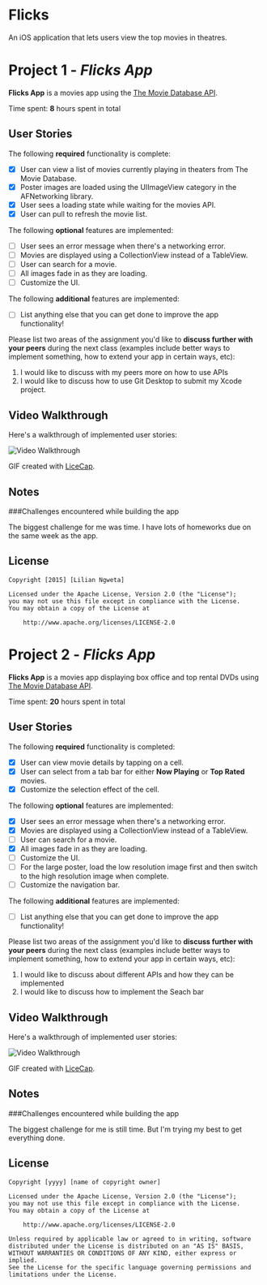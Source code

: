 # Flicks
An iOS application that lets users view the top movies in theatres.

# Project 1 - *Flicks App*

**Flicks App** is a movies app using the [The Movie Database API](http://docs.themoviedb.apiary.io/#).

Time spent: **8** hours spent in total

## User Stories

The following **required** functionality is complete:

- [x] User can view a list of movies currently playing in theaters from The Movie Database.
- [x] Poster images are loaded using the UIImageView category in the AFNetworking library.
- [x] User sees a loading state while waiting for the movies API.
- [x] User can pull to refresh the movie list.

The following **optional** features are implemented:

- [ ] User sees an error message when there's a networking error.
- [ ] Movies are displayed using a CollectionView instead of a TableView.
- [ ] User can search for a movie.
- [ ] All images fade in as they are loading.
- [ ] Customize the UI.

The following **additional** features are implemented:

- [ ] List anything else that you can get done to improve the app functionality!

Please list two areas of the assignment you'd like to **discuss further with your peers** during the next class (examples include better ways to implement something, how to extend your app in certain ways, etc):

1. I would like to discuss with my peers more on how to use APIs
2. I would like to discuss how to use Git Desktop to submit my Xcode project.

## Video Walkthrough 

Here's a walkthrough of implemented user stories:

<img src='http://i.imgur.com/WPxcTGu.gif' title='GIF Walkthrough' width='' alt='Video Walkthrough' />

GIF created with [LiceCap](http://www.cockos.com/licecap/).

## Notes

###Challenges encountered while building the app

The biggest challenge for me was time. I have lots of homeworks due on the same week as the app.



## License

    Copyright [2015] [Lilian Ngweta]

    Licensed under the Apache License, Version 2.0 (the "License");
    you may not use this file except in compliance with the License.
    You may obtain a copy of the License at

        http://www.apache.org/licenses/LICENSE-2.0











# Project 2 - *Flicks App*

**Flicks App** is a movies app displaying box office and top rental DVDs using [The Movie Database API](http://docs.themoviedb.apiary.io/#).

Time spent: **20** hours spent in total

## User Stories

The following **required** functionality is completed:

- [x] User can view movie details by tapping on a cell.
- [x] User can select from a tab bar for either **Now Playing** or **Top Rated** movies.
- [x] Customize the selection effect of the cell.

The following **optional** features are implemented:

- [x] User sees an error message when there's a networking error.
- [x] Movies are displayed using a CollectionView instead of a TableView.
- [ ] User can search for a movie.
- [x] All images fade in as they are loading.
- [ ] Customize the UI.
- [ ] For the large poster, load the low resolution image first and then switch to the high resolution image when complete.
- [ ] Customize the navigation bar.

The following **additional** features are implemented:

- [ ] List anything else that you can get done to improve the app functionality!

Please list two areas of the assignment you'd like to **discuss further with your peers** during the next class (examples include better ways to implement something, how to extend your app in certain ways, etc):

1. I would like to discuss about different APIs and how they can be implemented
2. I would like to discuss how to implement the Seach bar

## Video Walkthrough 

Here's a walkthrough of implemented user stories:

<img src='http://i.imgur.com/WPxcTGu.gif' title='GIF Walkthrough' width='' alt='Video Walkthrough' />

GIF created with [LiceCap](http://www.cockos.com/licecap/).

## Notes

###Challenges encountered while building the app

The biggest challenge for me is still time. But I'm trying my best to get everything done.


## License

    Copyright [yyyy] [name of copyright owner]

    Licensed under the Apache License, Version 2.0 (the "License");
    you may not use this file except in compliance with the License.
    You may obtain a copy of the License at

        http://www.apache.org/licenses/LICENSE-2.0

    Unless required by applicable law or agreed to in writing, software
    distributed under the License is distributed on an "AS IS" BASIS,
    WITHOUT WARRANTIES OR CONDITIONS OF ANY KIND, either express or implied.
    See the License for the specific language governing permissions and
    limitations under the License.
